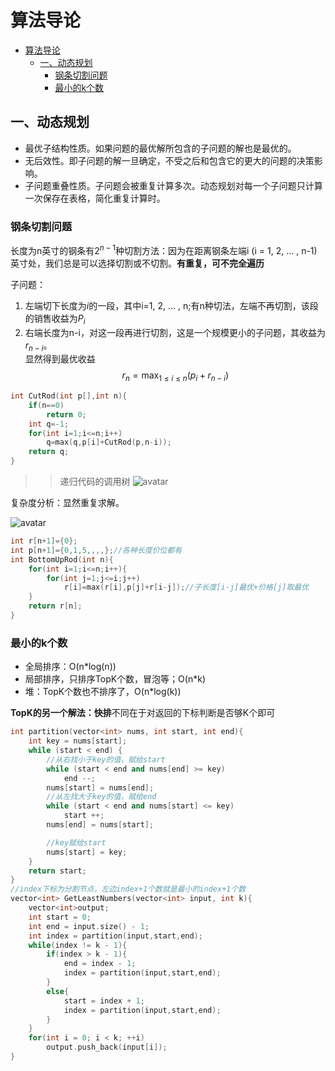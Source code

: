 <a id="markdown-算法导论" name="算法导论"></a>
# 算法导论

<!-- TOC -->

- [算法导论](#算法导论)
  - [一、动态规划](#一动态规划)
    - [钢条切割问题](#钢条切割问题)
    - [最小的k个数](#最小的k个数)

<!-- /TOC -->

<a id="markdown-一动态规划" name="一动态规划"></a>
## 一、动态规划

- 最优子结构性质。如果问题的最优解所包含的子问题的解也是最优的。
- 无后效性。即子问题的解一旦确定，不受之后和包含它的更大的问题的决策影响。
- 子问题重叠性质。子问题会被重复计算多次。动态规划对每一个子问题只计算一次保存在表格，简化重复计算时。


<a id="markdown-钢条切割问题" name="钢条切割问题"></a>
### 钢条切割问题

长度为n英寸的钢条有$2^{n-1}$种切割方法：因为在距离钢条左端i (i = 1, 2, … , n-1)英寸处，我们总是可以选择切割或不切割。**有重复，可不完全遍历**

子问题：
1. 左端切下长度为$i$的一段，其中i=1, 2, … , n;有n种切法，左端不再切割，该段的销售收益为$P_i$
2. 右端长度为n-i，对这一段再进行切割，这是一个规模更小的子问题，其收益为$r_{n-i}$。\
显然得到最优收益
$$r_n=\max_{1≤i≤n}({p_i+r_{n-i}})$$

```cpp
int CutRod(int p[],int n){
	if(n==0)
		return 0;
	int q=-1;
	for(int i=1;i<=n;i++)
		q=max(q,p[i]+CutRod(p,n-i));
	return q;
}
```
>>递归代码的调用树
![avatar](https://img-blog.csdn.net/20180531012005456?watermark/2/text/aHR0cHM6Ly9ibG9nLmNzZG4ubmV0L3lhbmd0emhvdQ==/font/5a6L5L2T/fontsize/400/fill/I0JBQkFCMA==/dissolve/70)

复杂度分析：显然重复求解。

![avatar](https://img-blog.csdn.net/20180313095857897?watermark/2/text/aHR0cDovL2Jsb2cuY3Nkbi5uZXQvc2luYXRfNDExNzA5NDI=/font/5a6L5L2T/fontsize/400/fill/I0JBQkFCMA==/dissolve/70)
```cpp
int r[n+1]={0};
int p[n+1]={0,1,5,,,,};//各种长度价位都有
int BottomUpRod(int n){
    for(int i=1;i<=n;i++){
        for(int j=1;j<=i;j++)
            r[i]=max(r[i],p[j]+r[i-j]);//子长度[i-j]最优+价格[j]取最优
    }
    return r[n];
}
```

<a id="markdown-最小的k个数" name="最小的k个数"></a>
### 最小的k个数

- 全局排序：O(n*log(n))
- 局部排序，只排序TopK个数，冒泡等；O(n*k)
- 堆：TopK个数也不排序了，O(n*log(k))

**TopK的另一个解法：快排**不同在于对返回的下标判断是否够K个即可

```cpp
int partition(vector<int> nums, int start, int end){
    int key = nums[start];
    while (start < end) {
        //从右找小于key的值，赋给start
        while (start < end and nums[end] >= key)
            end --;
        nums[start] = nums[end];
        //从左找大于key的值，赋给end
        while (start < end and nums[start] <= key)
            start ++;
        nums[end] = nums[start];

        //key赋给start
        nums[start] = key;
    }
    return start;
}
//index下标为分割节点，左边index+1个数就是最小的index+1个数
vector<int> GetLeastNumbers(vector<int> input, int k){
    vector<int>output;
    int start = 0;
    int end = input.size() - 1;
    int index = partition(input,start,end);
    while(index != k - 1){
        if(index > k - 1){
            end = index - 1;
            index = partition(input,start,end);
        }
        else{
            start = index + 1;
            index = partition(input,start,end);
        }
    }
    for(int i = 0; i < k; ++i)
        output.push_back(input[i]);
}
```



